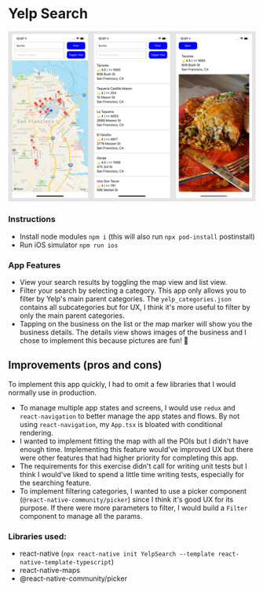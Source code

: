 # Yelp Search

<img src="https://github.com/kevinnguy/yelp-search/blob/master/screenshots/1.png?raw=true">

### Instructions
- Install node modules
`npm i` (this will also run `npx pod-install` postinstall)
- Run iOS simulator
`npm run ios`

### App Features
- View your search results by toggling the map view and list view.
- Filter your search by selecting a category. This app only allows you to filter by Yelp's main parent categories. The `yelp_categories.json` contains all subcategories but for UX, I think it's more useful to filter by only the main parent categories.
- Tapping on the business on the list or the map marker will show you the business details. The details view shows images of the business and I chose to implement this because pictures are fun! 📸

## Improvements (pros and cons)
To implement this app quickly, I had to omit a few libraries that I would normally use in production. 
- To manage multiple app states and screens, I would use `redux` and `react-navigation` to better manage the app states and flows. By not using `react-navigation`, my `App.tsx` is bloated with conditional rendering. 
- I wanted to implement fitting the map with all the POIs but I didn't have enough time. Implementing this feature would've improved UX but there were other features that had higher priority for completing this app.
- The requirements for this exercise didn't call for writing unit tests but I think I would've liked to spend a little time writing tests, especially for the searching feature.
- To implement filtering categories, I wanted to use a picker component (`@react-native-community/picker`) since I think it's good UX for its purpose. If there were more parameters to filter, I would build a `Filter` component to manage all the params.


### Libraries used:
- react-native (`npx react-native init YelpSearch --template react-native-template-typescript`)
- react-native-maps
- @react-native-community/picker
